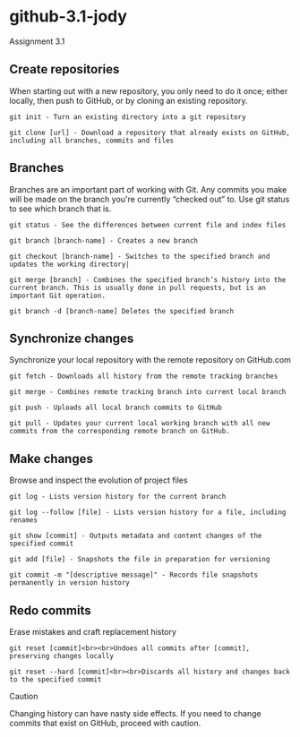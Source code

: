 # github-3.1-jody
Assignment 3.1


## Create repositories 
When starting out with a new repository, you only need to do it once; either locally, then push to GitHub, or by cloning an existing repository.  
 
```
git init - Turn an existing directory into a git repository

git clone [url] - Download a repository that already exists on GitHub, including all branches, commits and files
```

## Branches
Branches are an important part of working with Git. Any commits you make will be made on the branch you're currently “checked out” to. Use git status to see which branch that is.

```
git status - See the differences between current file and index files

git branch [branch-name] - Creates a new branch

git checkout [branch-name] - Switches to the specified branch and updates the working directory|

git merge [branch] - Combines the specified branch’s history into the current branch. This is usually done in pull requests, but is an important Git operation.

git branch -d [branch-name] Deletes the specified branch
```

## Synchronize changes
Synchronize your local repository with the remote repository on GitHub.com

```
git fetch - Downloads all history from the remote tracking branches

git merge - Combines remote tracking branch into current local branch

git push - Uploads all local branch commits to GitHub

git pull - Updates your current local working branch with all new commits from the corresponding remote branch on GitHub.

```

## Make changes
Browse and inspect the evolution of project files

```
git log - Lists version history for the current branch

git log --follow [file] - Lists version history for a file, including renames

git show [commit] - Outputs metadata and content changes of the specified commit

git add [file] - Snapshots the file in preparation for versioning

git commit -m "[descriptive message]" - Records file snapshots permanently in version history
```

## Redo commits
Erase mistakes and craft replacement history

```
git reset [commit]<br><br>Undoes all commits after [commit], preserving changes locally

git reset --hard [commit]<br><br>Discards all history and changes back to the specified commit
```

 > [!caution]
> Changing history can have nasty side effects. If you need to change commits that exist on GitHub, proceed with caution.
